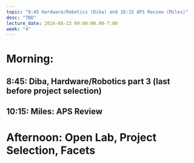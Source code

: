 ```yaml
---
topic: "8:45 Hardware/Robotics (Diba) and 10:15 APS Review (Miles)"
desc: "TBD"
lecture_date: 2016-08-23 09:00:00.00-7:00
week: "4"
---
```



# Morning:

## 8:45: Diba, Hardware/Robotics part 3 (last before project selection)

## 10:15: Miles: APS Review


# Afternoon: Open Lab, Project Selection, Facets

